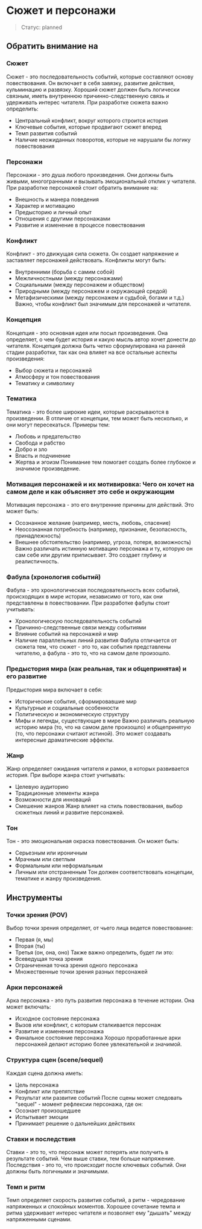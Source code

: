 # Сюжет и персонажи

> Статус: planned

## Обратить внимание на

### Сюжет
Сюжет - это последовательность событий, которые составляют основу повествования. Он включает в себя завязку, развитие действия, кульминацию и развязку. Хороший сюжет должен быть логически связным, иметь внутреннюю причинно-следственную связь и удерживать интерес читателя. При разработке сюжета важно определить:
- Центральный конфликт, вокруг которого строится история
- Ключевые события, которые продвигают сюжет вперед
- Темп развития событий
- Наличие неожиданных поворотов, которые не нарушали бы логику повествования

### Персонажи
Персонажи - это душа любого произведения. Они должны быть живыми, многогранными и вызывать эмоциональный отклик у читателя. При разработке персонажей стоит обратить внимание на:
- Внешность и манера поведения
- Характер и мотивацию
- Предысторию и личный опыт
- Отношения с другими персонажами
- Развитие и изменение в процессе повествования

### Конфликт
Конфликт - это движущая сила сюжета. Он создает напряжение и заставляет персонажей действовать. Конфликты могут быть:
- Внутренними (борьба с самим собой)
- Межличностными (между персонажами)
- Социальными (между персонажем и обществом)
- Природными (между персонажем и окружающей средой)
- Метафизическими (между персонажем и судьбой, богами и т.д.)
Важно, чтобы конфликт был значимым для персонажей и читателя.

### Концепция
Концепция - это основная идея или посыл произведения. Она определяет, о чем будет история и какую мысль автор хочет донести до читателя. Концепция должна быть четко сформулирована на ранней стадии разработки, так как она влияет на все остальные аспекты произведения:
- Выбор сюжета и персонажей
- Атмосферу и тон повествования
- Тематику и символику

### Тематика
Тематика - это более широкие идеи, которые раскрываются в произведении. В отличие от концепции, тем может быть несколько, и они могут пересекаться. Примеры тем:
- Любовь и предательство
- Свобода и рабство
- Добро и зло
- Власть и подчинение
- Жертва и эгоизм
Понимание тем помогает создать более глубокое и значимое произведение.

### Мотивация персонажей и их мотивировка: Чего он хочет на самом деле и как объясняет это себе и окружающим
Мотивация персонажа - это его внутренние причины для действий. Это может быть:
- Осознанное желание (например, месть, любовь, спасение)
- Неосознанная потребность (например, признание, безопасность, принадлежность)
- Внешнее обстоятельство (например, угроза, потеря, возможность)
Важно различать истинную мотивацию персонажа и ту, которую он сам себе или другим приписывает. Это создает глубину и реалистичность.

### Фабула (хронология событий)
Фабула - это хронологическая последовательность всех событий, происходящих в мире истории, независимо от того, как они представлены в повествовании. При разработке фабулы стоит учитывать:
- Хронологическую последовательность событий
- Причинно-следственные связи между событиями
- Влияние событий на персонажей и мир
- Наличие параллельных линий развития
Фабула отличается от сюжета тем, что сюжет - это то, как события представлены читателю, а фабула - это то, что на самом деле произошло.

### Предыстория мира (как реальная, так и общепринятая) и его развитие
Предыстория мира включает в себя:
- Исторические события, сформировавшие мир
- Культурные и социальные особенности
- Политическую и экономическую структуру
- Мифы и легенды, существующие в мире
Важно различать реальную историю мира (то, что на самом деле произошло) и общепринятую (то, что персонажи считают истиной). Это может создавать интересные драматические эффекты.

### Жанр
Жанр определяет ожидания читателя и рамки, в которых развивается история. При выборе жанра стоит учитывать:
- Целевую аудиторию
- Традиционные элементы жанра
- Возможности для инноваций
- Смешение жанров
Жанр влияет на стиль повествования, выбор сюжетных линий и развитие персонажей.

### Тон
Тон - это эмоциональная окраска повествования. Он может быть:
- Серьезным или ироничным
- Мрачным или светлым
- Формальным или неформальным
- Личным или отстраненным
Тон должен соответствовать концепции, тематике и жанру произведения.

## Инструменты

### Точки зрения (POV)
Выбор точки зрения определяет, от чьего лица ведется повествование:
- Первая (я, мы)
- Вторая (ты)
- Третья (он, она, оно)
Также важно определить, будет ли это:
- Всеведущая точка зрения
- Ограниченная точка зрения одного персонажа
- Множественные точки зрения разных персонажей

### Арки персонажей
Арка персонажа - это путь развития персонажа в течение истории. Она может включать:
- Исходное состояние персонажа
- Вызов или конфликт, с которым сталкивается персонаж
- Развитие и изменения персонажа
- Финальное состояние персонажа
Хорошо проработанные арки персонажей делают историю более увлекательной и значимой.

### Структура сцен (scene/sequel)
Каждая сцена должна иметь:
- Цель персонажа
- Конфликт или препятствие
- Результат или развитие событий
После сцены может следовать "sequel" - момент рефлексии персонажа, где он:
- Осознает произошедшее
- Испытывает эмоции
- Принимает решение о дальнейших действиях

### Ставки и последствия
Ставки - это то, что персонаж может потерять или получить в результате событий. Чем выше ставки, тем больше напряжение. Последствия - это то, что происходит после ключевых событий. Они должны быть логичными и значимыми.

### Темп и ритм
Темп определяет скорость развития событий, а ритм - чередование напряженных и спокойных моментов. Хорошее сочетание темпа и ритма удерживает интерес читателя и позволяет ему "дышать" между напряженными сценами.